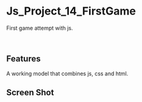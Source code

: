 # Js_Project_14_FirstGame

First game attempt with js.


<p align="center"> 

<br> 
  
  Features 
  ----------------

  A working model that combines js, css and html.

  
  Screen Shot 
  ----------------
